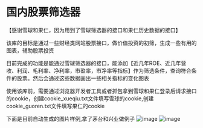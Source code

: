 # 国内股票筛选器
【感谢雪球和果仁，因为用到了雪球筛选器的接口和果仁历史数据的接口】

该库的目标是通过一些财经类网站股票接口，做价值投资的初筛，生成一些有用的图表，辅助股票投资

目前完成的功能是能通过雪球筛选器的接口，能添加【近几年ROE、近几年营收、利润、毛利率、净利率，市盈率，市净率等指标】作为筛选条件，查询符合条件的股票。然后会通过这些数据画出一些相关指标的变化图表

使用该库前，需要通过浏览器开发者工具或者抓包拿到雪球和果仁登录后请求接口的cookie，创建cookie_xueqiu.txt文件填写雪球的cookie,创建cookie_guoren.txt文件填写果仁的cookie

下面是目前自动生成的图片样例,拿了茅台和兴业做例子
 ![image](https://github.com/pinguo-chexing/stock_discover/blob/master/screenshots/%E8%B4%B5%E5%B7%9E%E8%8C%85%E5%8F%B0_SH600519.png)
 ![image](https://github.com/pinguo-chexing/stock_discover/blob/master/screenshots/%E5%85%B4%E4%B8%9A%E9%93%B6%E8%A1%8C_SH601166.png)


